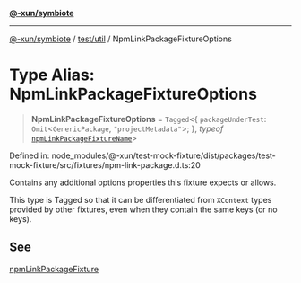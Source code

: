 [**@-xun/symbiote**](../../../README.md)

***

[@-xun/symbiote](../../../README.md) / [test/util](../README.md) / NpmLinkPackageFixtureOptions

# Type Alias: NpmLinkPackageFixtureOptions

> **NpmLinkPackageFixtureOptions** = `Tagged`\<\{ `packageUnderTest`: `Omit`\<`GenericPackage`, `"projectMetadata"`\>; \}, *typeof* [`npmLinkPackageFixtureName`](../variables/npmLinkPackageFixtureName.md)\>

Defined in: node\_modules/@-xun/test-mock-fixture/dist/packages/test-mock-fixture/src/fixtures/npm-link-package.d.ts:20

Contains any additional options properties this fixture expects or allows.

This type is Tagged so that it can be differentiated from `XContext`
types provided by other fixtures, even when they contain the same keys (or no
keys).

## See

[npmLinkPackageFixture](../functions/npmLinkPackageFixture.md)
